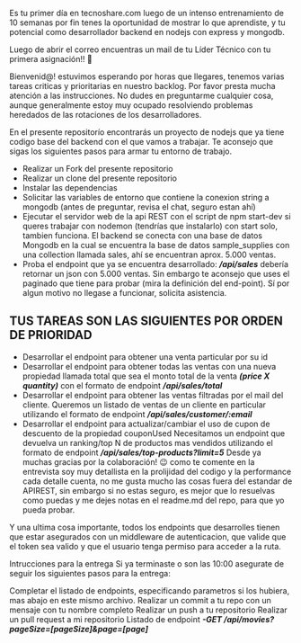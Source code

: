 Es tu primer día en tecnoshare.com luego de un intenso entrenamiento de 10 semanas por fin tenes la oportunidad de mostrar lo que aprendiste, y tu potencial como desarrollador backend en nodejs con express y mongodb.

Luego de abrir el correo encuentras un mail de tu Líder Técnico con tu primera asignación!! 💪

Bienvenid@! estuvimos esperando por horas que llegares, tenemos varias tareas criticas y prioritarias en nuestro backlog. Por favor presta mucha atención a las instrucciones. No dudes en preguntarme cualquier cosa, aunque generalmente estoy muy ocupado resolviendo problemas heredados de las rotaciones de los desarrolladores.

En el presente repositorío encontrarás un proyecto de nodejs que ya tiene codigo base del backend con el que vamos a trabajar. Te aconsejo que sigas los siguientes pasos para armar tu entorno de trabajo.

- Realizar un Fork del presente repositorio
- Realizar un clone del presente repositorio
- Instalar las dependencias
- Solicitar las variables de entorno que contiene la conexion string a mongodb (antes de preguntar, revisa el chat, seguro estan ahí)
- Ejecutar el servidor web de la api REST con el script de npm start-dev si queres trabajar con nodemon (tendrías que instalarlo) con start solo, tambien funciona. El backend se conecta con una base de datos Mongodb en la cual se encuentra la base de datos sample_supplies con una collection llamada sales, ahí se encuentran aprox. 5.000 ventas.
- Proba el endpoint que ya se encuentra desarrollado: **_/api/sales_** debería retornar un json con 5.000 ventas. Sin embargo te aconsejo que uses el paginado que tiene para probar (mira la definición del end-point). Sí por algun motivo no llegase a funcionar, solicita asistencia.

## TUS TAREAS SON LAS SIGUIENTES POR ORDEN DE PRIORIDAD

- Desarrollar el endpoint para obtener una venta particular por su id
- Desarrollar el endpoint para obtener todas las ventas con una nueva propiedad llamada total que sea el monto total de la venta **_(price X quantity)_** con el formato de endpoint **_/api/sales/total_**
- Desarrollar el endpoint para obtener las ventas filtradas por el mail del cliente. Queremos un listado de ventas de un cliente en particular utilizando el formato de endpoint **_/api/sales/customer/:email_**
- Desarrollar el endpoint para actualizar/cambiar el uso de cupon de descuento de la propiedad couponUsed
  Necesitamos un endpoint que devuelva un ranking/top N de productos mas vendidos utilizando el formato de endpoint **_/api/sales/top-products?limit=5_**
  Desde ya muchas gracias por la colaboración! 😉 como te comente en la entrevista soy muy detallista en la prolijidad del codigo y la performance cada detalle cuenta, no me gusta mucho las cosas fuera del estandar de APIREST, sin embargo si no estas seguro, es mejor que lo resuelvas como puedas y me dejes notas en el readme.md del repo, para que yo pueda probar.

Y una ultima cosa importante, todos los endpoints que desarrolles tienen que estar asegurados con un middleware de autenticacion, que valide que el token sea valido y que el usuario tenga permiso para acceder a la ruta.

Intrucciones para la entrega
Si ya terminaste o son las 10:00 asegurate de seguir los siguientes pasos para la entrega:

Completar el listado de endpoints, especificando parametros si los hubiera, mas abajo en este mismo archivo.
Realizar un commit a tu repo con un mensaje con tu nombre completo
Realizar un push a tu repositorio
Realizar un pull request a mi repositorio
Listado de endpoint
**_-GET /api/movies?pageSize=[pageSize]&page=[page]_**
